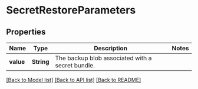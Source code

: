 # SecretRestoreParameters

## Properties

Name | Type | Description | Notes
------------ | ------------- | ------------- | -------------
**value** | **String** | The backup blob associated with a secret bundle. | 

[[Back to Model list]](../README.md#documentation-for-models) [[Back to API list]](../README.md#documentation-for-api-endpoints) [[Back to README]](../README.md)


